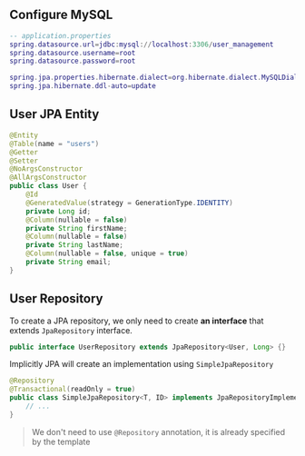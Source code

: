 ## Configure MySQL
```lua
-- application.properties
spring.datasource.url=jdbc:mysql://localhost:3306/user_management
spring.datasource.username=root
spring.datasource.password=root

spring.jpa.properties.hibernate.dialect=org.hibernate.dialect.MySQLDialect
spring.jpa.hibernate.ddl-auto=update
```

## User JPA Entity
```java
@Entity
@Table(name = "users")
@Getter
@Setter
@NoArgsConstructor
@AllArgsConstructor
public class User {
    @Id
    @GeneratedValue(strategy = GenerationType.IDENTITY)
    private Long id;
    @Column(nullable = false)
    private String firstName;
    @Column(nullable = false)
    private String lastName;
    @Column(nullable = false, unique = true)
    private String email;
}
```

## User Repository
To create a JPA repository, we only need to create **an interface** that extends `JpaRepository` interface.
```java
public interface UserRepository extends JpaRepository<User, Long> {}
```

Implicitly JPA will create an implementation using `SimpleJpaRepository`

```java
@Repository
@Transactional(readOnly = true)
public class SimpleJpaRepository<T, ID> implements JpaRepositoryImplementation<T, ID> {
    // ...
}
```
> We don't need to use `@Repository` annotation, it is already specified by the template

